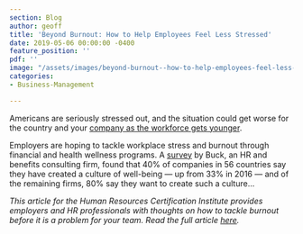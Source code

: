 ```yaml
---
section: Blog
author: geoff
title: 'Beyond Burnout: How to Help Employees Feel Less Stressed'
date: 2019-05-06 00:00:00 -0400
feature_position: ''
pdf: ''
image: "/assets/images/beyond-burnout--how-to-help-employees-feel-less-stressed.jpg"
categories:
- Business-Management

---
```

Americans are seriously stressed out, and the situation could get worse for the country and your [company as the workforce gets younger](http://www.psychologytoday.com/us/blog/do-the-right-thing/201812/americans-are-stressed-out-and-it-is-getting-worse).  
  
Employers are hoping to tackle workplace stress and burnout through financial and health wellness programs. A [survey](http://content.buck.com/hubfs/Downloads/Surveys/Buck%202018%20GWS%20Executive%20Summary_final.pdf) by Buck, an HR and benefits consulting firm, found that 40% of companies in 56 countries say they have created a culture of well-being — up from 33% in 2016 — and of the remaining firms, 80% say they want to create such a culture...

_This article for the Human Resources Certification Institute provides employers and HR professionals with thoughts on how to tackle burnout before it is a problem for your team. Read the full article_ [_here_](https://www.hrci.org/community/blogs-and-announcements/hr-leads-business-blog/hr-leads-business/2019/05/06/beyond-burnout-how-to-help-employees-feel-less-stressed)_._